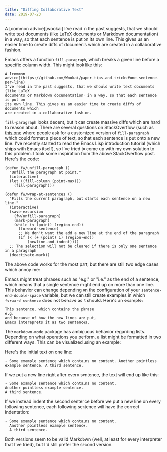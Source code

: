 ```yaml
---
title: "Diffing Collaborative Text"
date: 2019-07-23
---
```


A [common advice][wookai] I've read in the past suggests, that we should write
text documents (like LaTeX documents or Markdown documentation) in a way, so
that each sentence is put on its own line. This gives us an easier time to
create diffs of documents which are created in a collaborative fashion.

Emacs offers a function `fill-paragraph`, which breaks a given line before a
specific column width. This might look like this:

``` plaintext
A [common
advice](https://github.com/Wookai/paper-tips-and-tricks#one-sentence-per-line)
I've read in the past suggests, that we should write text documents (like LaTeX
documents or Markdown documentation) in a way, so that each sentence is put on
its own line. This gives us an easier time to create diffs of documents which
are created in a collaborative fashion.
```

`fill-paragraph` looks decent, but it can create massive diffs which are hard to
reason about. There are several questions on StackOverflow (such as [this
one][stackoverflow] where people ask for a customized version of
`fill-paragraph` which could format a piece of text, so that each sentence is
put onto a new line. I've recently started to read the Emacs Lisp introduction
tutorial (which ships with Emacs itself), so I've tried to come up with my own
solution to this problem. I took some inspiration from the above StackOverflow
post. Here's the code:

``` emacs-lisp
(defun fw/unfill-paragraph ()
  "Unfill the paragraph at point."
  (interactive)
  (let ((fill-column (point-max)))
    (fill-paragraph)))

(defun fw/wrap-at-sentences ()
  "Fills the current paragraph, but starts each sentence on a new line."
  (interactive)
  (save-excursion
    (fw/unfill-paragraph)
    (mark-paragraph)
    (while (< (point) (region-end))
      (forward-sentence)
      ;; We don't want the add a new line at the end of the paragraph
      (if (< (+ (point) 1) (region-end))
          (newline-and-indent))))
  ;; The selection will not be cleared if there is only one sentence in a paragraph
  (deactivate-mark))
```

The above code works for the most part, but there are still two edge cases which
annoy me:

Emacs might treat phrases such as "e.g." or "i.e." as the end of a sentence,
which means that a single sentence might end up on more than one line. This
behavior can change depending on the configuration of your
`sentence-end-double-space` variable, but we can still create examples in which
`forward-sentence` does not behave as it should. Here's an example:

```
This sentence, which contains the phrase
e.g.
and because of how the new lines are put,
Emacs intereprets it as two sentences.
```

The `markdown-mode` package has ambiguous behavior regarding lists. Depending on
what operations you perform, a list might be formatted in two different ways.
This can be visualized using an example:

Here's the initial text on one line:

``` plaintext
- Some example sentence which contains no content. Another pointless example sentence. A third sentence.
```

If we put a new line right after every sentence, the text will end up like this:

``` plaintext
- Some example sentence which contains no content.
Another pointless example sentence.
A third sentence.
```

If we instead indent the second sentence before we put a new line on every
following sentence, each following sentence will have the correct indentation:

``` plaintext
- Some example sentence which contains no content.
  Another pointless example sentence.
  A third sentence.
```

Both versions seem to be valid Markdown (well, at least for every interpreter
that I've tried), but I'd still prefer the second version.

[wookay]: https://github.com/Wookai/paper-tips-and-tricks#one-sentence-per-line
[stackoverflow]: https://emacs.stackexchange.com/questions/443/editing-files-with-one-sentence-per-line
